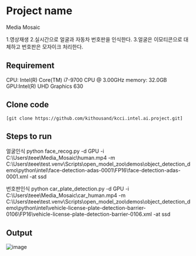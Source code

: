 # Project name
Media Mosaic

1.영상재생
2.실시간으로 얼굴과 자동차 번호판을 인식한다.
3.얼굴은 이모티콘으로 대체하고 번호판은 모자이크 처리한다.


## Requirement

CPU:	Intel(R) Core(TM) i7-9700 CPU @ 3.00GHz
memory:	32.0GB
GPU:Intel(R) UHD Graphics 630



## Clone code



```shell
[git clone https://github.com/kithousand/kcci.intel.ai.project.git]
```




## Steps to run

얼굴인식
python face_recog.py -d GPU -i C:\Users\teee\Media_Mosaic\human.mp4 -m C:\Users\teee\test\.venv\Scripts\open_model_zoo\demos\object_detection_demo\python\intel\face-detection-adas-0001\FP16\face-detection-adas-0001.xml -at ssd



번호판인식
python car_plate_detection.py -d GPU -i C:\Users\teee\Media_Mosaic\car_human.mp4 -m C:\Users\teee\test\.venv\Scripts\open_model_zoo\demos\object_detection_demo\python\intel\vehicle-license-plate-detection-barrier-0106\FP16\vehicle-license-plate-detection-barrier-0106.xml -at ssd



## Output

![image](https://github.com/kithousand/kcci.intel.ai.project/assets/96045246/05f1a475-6799-41cb-b085-0d3d0bcfdd50)


